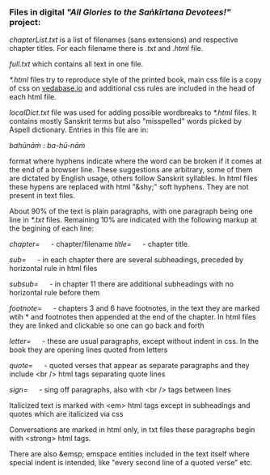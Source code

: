 ### Files in digital *"All Glories to the Saṅkīrtana Devotees!"* project:

*chapterList.txt* is a list of filenames (sans extensions) and respective chapter titles. For each filename there is *.txt* and *.html* file.

*full.txt* which contains all text in one file.

*\*.html* files try to reproduce style of the printed book, main css file is a copy of css on [vedabase.io](https://vedabase.io/en/) and additional css rules are included in the head of each html file.


*localDict.txt* file was used for adding possible wordbreaks to *\*.html* files. It contains mostly Sanskrit terms but also "misspelled" words picked by Aspell dictionary. Entries in this file are in:

*bahūnāṁ : ba-hū-nāṁ*

format where hyphens indicate where the word can be broken if it comes at the end of a browser line. These suggestions are arbitrary, some of them are dictated by English usage, others follow Sanskrit syllables. In html files these hypens are replaced with html "&amp;shy;" soft hyphens. They are not present in text files.

About 90% of the text is plain paragraphs, with one paragraph being one line in *\*.txt* files. Remaining 10% are indicated with the following markup at the begining of each line:

*chapter=* &emsp; - chapter/filename
*title=* &emsp; - chapter title.

*sub=* &emsp; - in each chapter there are several subheadings, preceded by horizontal rule in html files

*subsub=* &emsp; - in chapter 11 there are additional subheadings with no horizontal rule before them

*footnote=* &emsp; - chapters 3 and 6 have footnotes, in the text they are marked wtih \* and footnotes then appended at the end of the chapter. In html files they are linked and clickable so one can go back and forth

*letter=* &emsp; - these are usual paragraphs, except without indent in css. In the book they are opening lines quoted from letters

*quote=* &emsp; - quoted verses that appear as separate paragraphs and they include &lt;br /&gt; html tags separating quote lines

*sign=* &emsp; - sing off paragraphs, also with &lt;br /&gt; tags between lines

Italicized text is marked with &lt;em&gt; html tags except in subheadings and quotes which are italicized via css

Conversations are marked in html only, in txt files these paragraphs begin with &lt;strong&gt; html tags.

There are also &amp;emsp; emspace entities included in the text itself where special indent is intended, like "every second line of a quoted verse" etc. 


